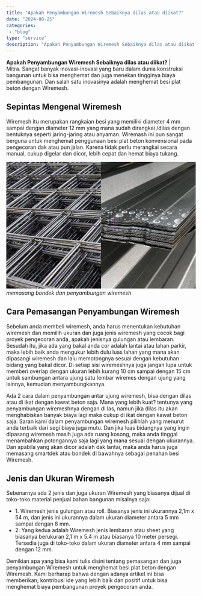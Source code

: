 ```yaml
---
title: "Apakah Penyambungan Wiremesh Sebaiknya dilas atau diikat?"
date: "2024-08-25"
categories:
 - "blog"
type: "service"
description: "Apakah Penyambungan Wiremesh Sebaiknya dilas atau diikat?. Demikian apa yang bisa kami tulis disini tentang pemasangan dan juga penyambungan Wiremesh untuk m..."
---
```


**Apakah Penyambungan Wiremesh Sebaiknya dilas atau diikat?** | Mitra. Sangat banyak inovasi-inovasi yang baru dalam dunia konstruksi bangunan untuk bisa menghemat dan juga menekan tingginya biaya pembangunan. Dan salah satu inovasinya adalah menghemat besi plat beton dengan Wiremesh.

 ## Sepintas Mengenal Wiremesh

Wiremesh itu merupakan rangkaian besi yang memiliki diameter 4 mm sampai dengan diameter 12 mm yang mana sudah dirangkai /dilas dengan bentuknya seperti jaring-jaring atau anyaman. Wiremash ini pun sangat berguna untuk menghemat penggunaan besi plat beton konvensional pada pengecoran dak atau pun jalan. Karena tidak perlu merangkai secara manual, cukup digelar dan dicor, lebih cepat dan hemat biaya tukang.

![memasang bondek dan penyambungan wiremesh](/images/blog/bondek-dan-wiremesh.jpg)
*memasang bondek dan penyambungan wiremesh*

 ## Cara Pemasangan Penyambungan Wiremesh

Sebelum anda membeli wiremesh, anda harus menentukan kebutuhan wiremesh dan memilih ukuran dan juga jenis wiremesh yang cocok bagi proyek pengecoran anda, apakah jenisnya gulungan atau lembaran. Sesudah itu, jika ada yang bakal anda cor adalah lantai atau lahan parkir, maka lebih baik anda mengukur lebih dulu luas lahan yang mana akan dipasangi wiremesh dan lalu memotongnya sesuai dengan kebutuhan bidang yang bakal dicor. Di setiap sisi wiremeshnya juga jangan lupa untuk memberi overlap dengan ukuran lebih kurang 10 cm sampai dengan 15 cm untuk sambungan antara ujung satu lembar wiremes dengan ujung yang lainnya, kemudian menyambungkannya.

Ada 2 cara dalam penyambungan antar ujung wiremesh, bisa dengan dilas atau di ikat dengan kawat beton saja. Mana yang lebih kuat? tentunya yang penyambungan wiremeshnya dengan di las, namun jika dilas itu akan menghabiskan banyak biaya lagi maka cukup di ikat dengan kawat beton saja. Saran kami dalam penyambungan wiremesh pilihlah yang menurut anda terbaik dari segi biaya juga mutu. Dan jika luas bidangnya yang ingin dipasang wiremesh masih juga ada ruang kosong, maka anda tinggal menambahkan potongannya saja lagi yang mana sesuai dengan ukurannya. Dan apabila yang akan dicor adalah dak lantai, maka anda harus juga memasang smartdek atau bondek di bawahnya sebagai penahan besi Wiremesh.

 ## Jenis dan Ukuran Wiremesh

Sebenarnya ada 2 jenis dan juga ukuran Wiremesh yang biasanya dijual di toko-toko material penjual bahan bangunan misalnya saja:

- 1\. Wiremesh jenis gulungan atau roll. Biasanya jenis ini ukurannya 2,1m x 54 m, dan jenis ini ukurannya dalam ukuran diameter antara 5 mm sampai dengan 8 mm.
- 2\. Yang kedua adalah Wiremesh jenis lembaran atau sheet yang biasanya berukuran 2,1 m x 5.4 m atau biasanya 10 meter persegi. Tersedia juga di toko-toko dalam ukuran diameter antara 4 mm sampai dengan 12 mm.

Demikian apa yang bisa kami tulis disini tentang pemasangan dan juga penyambungan Wiremesh untuk menghemat besi plat beton dengan Wiremesh. Kami berharap bahwa dengan adanya artikel ini bisa memberikan; kontribusi ide yang lebih baik dan positif untuk bisa menghemat biaya pembangunan proyek pengecoran anda.

